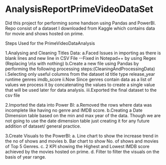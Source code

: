 # AnalysisReportPrimeVideoDataSet
Did this project for performing some handson using Pandas and PowerBI. Repo consist of a dataset I downloaded from Kaggle which contains data for movie and shows hosted on prime.

Steps Used for the PrimeVideoDataAnalysis

1.Analysing and Cleaning Titles Data:
	a.Faced Issues in importing as there is blank lines and new line in CSV File
	--Fixed in Notepad++ by using Regex (Replacing \n\s with nothing)
	b.Create a new file using Pandas by performing the following processing steps:(CleaningAndProcessingData)
	i.Selecting only useful columns from the dataset
	id
	title
	type
	release_year
	runtime
	genres
	imdb_score
	ii.Now Since genres contain data as a list of values we process it by concatenating the values to create a single value that will be used later for data analysis.
	iii.Exported the final dataset to the csv file

2.Imported the data into Power BI:
	a.Removed the rows where data was incomplete like having no genre and IMDB score.
	b.Creating a Date Dimension table based on the min and max year of the data. Though we are not going to use the date dimension table
	just creating it for any future addition of dataset/ general practice.
	
3.Create Visuals to the PowerBI:
	a. Line chart to show the increase trend in the no of shows and movies
	b. Bar chart to show No. of shows and movies of Top 5 Genres.
	c. 2 KPI showing the Highest and Lowest IMDB score achieved by the movies hosted on prime.
	d. Filter to filter the visuals on the basis of year range.

